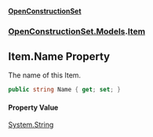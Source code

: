 #### [OpenConstructionSet](index 'index')
### [OpenConstructionSet.Models](index#OpenConstructionSet_Models 'OpenConstructionSet.Models').[Item](Z9pYmp3jhG_PhNCQ0nlOeg 'OpenConstructionSet.Models.Item')
## Item.Name Property
The name of this Item.  
```csharp
public string Name { get; set; }
```
#### Property Value
[System.String](https://docs.microsoft.com/en-us/dotnet/api/System.String 'System.String')
